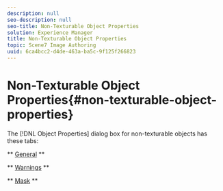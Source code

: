 ```yaml
---
description: null
seo-description: null
seo-title: Non-Texturable Object Properties
solution: Experience Manager
title: Non-Texturable Object Properties
topic: Scene7 Image Authoring
uuid: 6ca4bcc2-d4de-463a-ba5c-9f125f266823
---
```


# Non-Texturable Object Properties{#non-texturable-object-properties}

The [!DNL Object Properties] dialog box for non-texturable objects has these tabs:

** [General](../../c-vat-obj-pg/c-vat-abt-obj-prop/c-vat-3d-obj-prop/c-vat-3d-flow-obj-prop/c-vat-gen-tab-obj.md#concept-41227a4c8797447cb4ec1e8937a6f8a7) **

** [Warnings](../../c-vat-obj-pg/c-vat-abt-obj-prop/c-vat-app-obj-prop/c-vat-warning-tab.md#concept-a4134befdef446a9bb4f5fbb3f9b27d1) **

** [Mask](../../c-vat-obj-pg/c-vat-abt-obj-prop/c-vat-3d-obj-prop/c-vat-3d-flow-obj-prop/c-vat-mask-tab-obj.md#concept-2c0068e148274fbe9cfbdbdd08935730) ** 
